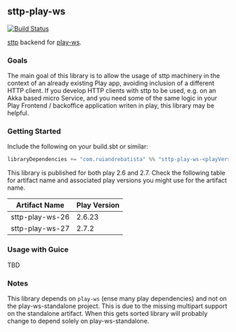 ## sttp-play-ws ##

[![Build Status](https://travis-ci.org/ragb/sttp-play-ws.svg?branch=master)](https://travis-ci.org/ragb/sttp-play-ws)

[sttp][sttp] backend for [play-ws][playws].

### Goals ###

The main goal of this library is to allow the usage of sttp machinery in the context of an already existing Play app, avoiding inclusion of a different HTTP client.
If you develop HTTP clients with sttp to be used, e.g. on an Akka based micro Service, and you need some of the same logic in your Play Frontend / backoffice application writen in play, this library may be helpful.


### Getting Started ###
 
Include the following on your build.sbt or similar:
 
 
```scala
libraryDependencies += "com.ruiandrebatista" %% "sttp-play-ws-<playVersion>" % "0.1.0"
```

This library is published for both play 2.6 and 2.7.
Check the following table for artifact name and associated play versions you might use for the artifact name.

| Artifact Name   | Play Version |
|-----------------|--------------|
| sttp-play-ws-26 | 2.6.23       |
| sttp-play-ws-27 | 2.7.2             |

### Usage with Guice ###

TBD


### Notes ###

This library depends on `play-ws` (ense many play dependencies) and not on the play-ws-standalone project. This is due to the missing multipart support on the standalone artifact.
When this gets sorted library will probably change to depend solely on play-ws-standalone.






[sttp]: https://github.com/softwaremill/sttp
[playws]: https://github.com/playframework/play-ws


